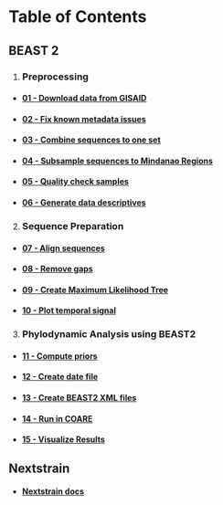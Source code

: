 # Table of Contents

## BEAST 2

1. ### Preprocessing

- #### [01 - Download data from GISAID](content/01-download-data-from-gisaid.md)
- #### [02 - Fix known metadata issues](content/02-fixed-known-metadata-issues.md)
- #### [03 - Combine sequences to one set](content/03-combine-sequences-to-one-set.md)
- #### [04 - Subsample sequences to Mindanao Regions](content/04-subsample-sequences-to-mindanao-regions.md)
- #### [05 - Quality check samples](content/05-quality-check-samples.md)
- #### [06 - Generate data descriptives](content/06-generate-data-descriptives.md)

2. ### Sequence Preparation

- #### [07 - Align sequences]()
- #### [08 - Remove gaps]()
- #### [09 - Create Maximum Likelihood Tree]()
- #### [10 - Plot temporal signal]()

3. ### Phylodynamic Analysis using BEAST2

- #### [11 - Compute priors]()
- #### [12 - Create date file]()
- #### [13 - Create BEAST2 XML files]()
- #### [14 - Run in COARE]()
- #### [15 - Visualize Results]()

## Nextstrain

- #### [Nextstrain docs](nextstrain/nextstrain-docs.md)
